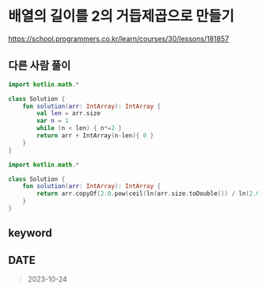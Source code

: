 # 배열의 길이를 2의 거듭제곱으로 만들기

https://school.programmers.co.kr/learn/courses/30/lessons/181857


## 다른 사람 풀이

```kt
import kotlin.math.*

class Solution {
    fun solution(arr: IntArray): IntArray {
        val len = arr.size
        var n = 1
        while (n < len) { n*=2 }
        return arr + IntArray(n-len){ 0 }
    }
}
```
```kt
import kotlin.math.*

class Solution {
    fun solution(arr: IntArray): IntArray {
        return arr.copyOf(2.0.pow(ceil(ln(arr.size.toDouble()) / ln(2.0))).toInt())
    }
}
```

## keyword

## DATE

> 2023-10-24
